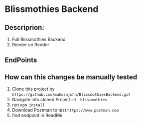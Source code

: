 ﻿# Blissmothies Backend


## Descriprion:
1. Full Blissmothies Backend
2. Render on Render

## EndPoints


## How can this changes be manually tested
1. Clone this project by `https://github.com/muhozajohn/BlissmothiesBackend.git`
2. Navigate into cloned Project `cd  blissmothies`
4. run `npm install` 
5. Download Postman to test `https://www.postman.com`
6. find endpoint in ReadMe
